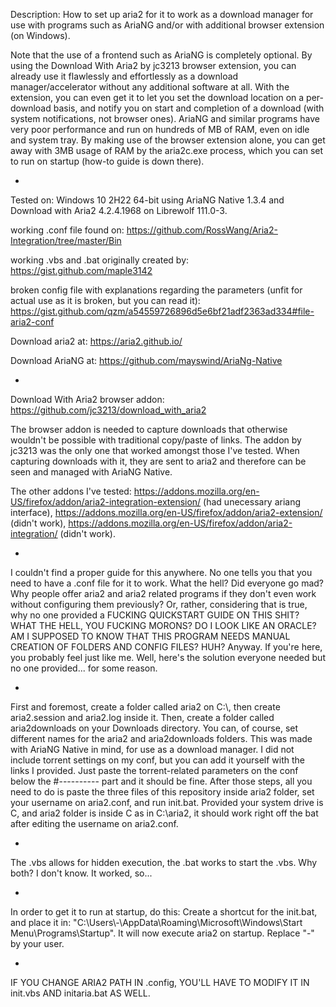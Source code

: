 Description: How to set up aria2 for it to work as a download manager for use with programs such as AriaNG and/or with additional browser extension (on Windows).

Note that the use of a frontend such as AriaNG is completely optional. By using the Download With Aria2 by jc3213 browser extension, you can already use it flawlessly and effortlessly as a download manager/accelerator without any additional software at all. With the extension, you can even get it to let you set the download location on a per-download basis, and notify you on start and completion of a download (with system notifications, not browser ones). AriaNG and similar programs have very poor performance and run on hundreds of MB of RAM, even on idle and system tray. By making use of the browser extension alone, you can get away with 3MB usage of RAM by the aria2c.exe process, which you can set to run on startup (how-to guide is down there).

-

Tested on: Windows 10 2H22 64-bit using AriaNG Native 1.3.4 and Download with Aria2 
4.2.4.1968 on Librewolf 111.0-3.

working .conf file found on: https://github.com/RossWang/Aria2-Integration/tree/master/Bin

working .vbs and .bat originally created by: https://gist.github.com/maple3142

broken config file with explanations regarding the parameters (unfit for actual use as it is broken, but you can read it): https://gist.github.com/qzm/a54559726896d5e6bf21adf2363ad334#file-aria2-conf

Download aria2 at: https://aria2.github.io/

Download AriaNG at: https://github.com/mayswind/AriaNg-Native

-

Download With Aria2 browser addon: https://github.com/jc3213/download_with_aria2

The browser addon is needed to capture downloads that otherwise wouldn't be possible with traditional copy/paste of links. The addon by jc3213 was the only one that worked amongst those I've tested. When capturing downloads with it, they are sent to aria2 and therefore can be seen and managed with AriaNG Native.

The other addons I've tested: https://addons.mozilla.org/en-US/firefox/addon/aria2-integration-extension/ (had unecessary ariang interface), https://addons.mozilla.org/en-US/firefox/addon/aria2-extension/ (didn't work), https://addons.mozilla.org/en-US/firefox/addon/aria2-integration/ (didn't work).

-

I couldn't find a proper guide for this anywhere. No one tells you that you need to have a .conf file for it to work. What the hell?
Did everyone go mad? Why people offer aria2 and aria2 related programs if they don't even work without configuring them previously?
Or, rather, considering that is true, why no one provided a FUCKING QUICKSTART GUIDE ON THIS SHIT? WHAT THE HELL, YOU FUCKING MORONS?
DO I LOOK LIKE AN ORACLE? AM I SUPPOSED TO KNOW THAT THIS PROGRAM NEEDS MANUAL CREATION OF FOLDERS AND CONFIG FILES? HUH?
Anyway. If you're here, you probably feel just like me. Well, here's the solution everyone needed but no one provided... for some reason.

-

First and foremost, create a folder called aria2 on C:\\, then create aria2.session and aria2.log inside it. Then, create a folder called aria2downloads on your Downloads directory. You can, of course, set different names for the aria2 and aria2downloads folders. This was made with AriaNG Native in mind, for use as a download manager. I did not include torrent settings on my conf, but you can add it yourself with the links I provided. Just paste the torrent-related parameters on the conf below the #---------- part and it should be fine. After those steps, all you need to do is paste the three files of this repository inside aria2 folder, set your username on aria2.conf, and run init.bat. Provided your system drive is C, and aria2 folder is inside C as in C:\aria2, it should work right off the bat after editing the username on aria2.conf.

-

The .vbs allows for hidden execution, the .bat works to start the .vbs. Why both? I don't know. It worked, so...

-

In order to get it to run at startup, do this:
Create a shortcut for the init.bat, and place it in: "C:\Users\\-\AppData\Roaming\Microsoft\Windows\Start Menu\Programs\Startup".
It will now execute aria2 on startup. Replace "-" by your user.

-

IF YOU CHANGE ARIA2 PATH IN .config, YOU'LL HAVE TO MODIFY IT IN init.vbs AND initaria.bat AS WELL.
